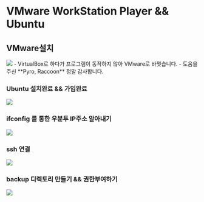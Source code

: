 VMware WorkStation Player && Ubuntu
====================================
VMware설치
------------------------------------
<img src="https://i.ibb.co/2dJFPfS/vmware.jpg">
- VirtualBox로 하다가 프로그램이 동작하지 않아 VMware로 바꿧습니다.
- 도움을 주신 **Pyro, Raccoon** 정말 감사합니다.

### Ubuntu 설치완료 && 가입완료
<img src="https://i.ibb.co/Mf8nWpf/6.jpg">

### ifconfig 를 통한 우분투 IP주소 알아내기
<img src="https://i.ibb.co/bB65Gd5/ifconfig.jpg">

### ssh 연결
<img src="https://i.ibb.co/8B7qVBP/ssh.jpg">

### backup 디렉토리 만들기 && 권한부여하기
<img src="https://i.ibb.co/YB7dTdB/chmod.jpg">